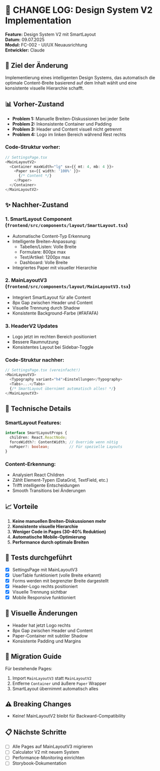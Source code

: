 # 📝 CHANGE LOG: Design System V2 Implementation

**Feature:** Design System V2 mit SmartLayout  
**Datum:** 09.07.2025  
**Modul:** FC-002 - UI/UX Neuausrichtung  
**Entwickler:** Claude  

## 🎯 Ziel der Änderung
Implementierung eines intelligenten Design Systems, das automatisch die optimale Content-Breite basierend auf dem Inhalt wählt und eine konsistente visuelle Hierarchie schafft.

## 📊 Vorher-Zustand
- **Problem 1:** Manuelle Breiten-Diskussionen bei jeder Seite
- **Problem 2:** Inkonsistente Container und Padding
- **Problem 3:** Header und Content visuell nicht getrennt
- **Problem 4:** Logo im linken Bereich während Rest rechts

### Code-Struktur vorher:
```typescript
// SettingsPage.tsx
<MainLayoutV2>
  <Container maxWidth="lg" sx={{ mt: 4, mb: 4 }}>
    <Paper sx={{ width: '100%' }}>
      {/* Content */}
    </Paper>
  </Container>
</MainLayoutV2>
```

## ✨ Nachher-Zustand

### 1. SmartLayout Component (`frontend/src/components/layout/SmartLayout.tsx`)
- Automatische Content-Typ Erkennung
- Intelligente Breiten-Anpassung:
  - Tabellen/Listen: Volle Breite
  - Formulare: 800px max
  - Text/Artikel: 1200px max
  - Dashboard: Volle Breite
- Integriertes Paper mit visueller Hierarchie

### 2. MainLayoutV3 (`frontend/src/components/layout/MainLayoutV3.tsx`)
- Integriert SmartLayout für alle Content
- 8px Gap zwischen Header und Content
- Visuelle Trennung durch Shadow
- Konsistente Background-Farbe (#FAFAFA)

### 3. HeaderV2 Updates
- Logo jetzt im rechten Bereich positioniert
- Bessere Raumnutzung
- Konsistentes Layout bei Sidebar-Toggle

### Code-Struktur nachher:
```typescript
// SettingsPage.tsx (vereinfacht!)
<MainLayoutV3>
  <Typography variant="h4">Einstellungen</Typography>
  <Tabs>...</Tabs>
  {/* SmartLayout übernimmt automatisch alles! */}
</MainLayoutV3>
```

## 🔧 Technische Details

### SmartLayout Features:
```typescript
interface SmartLayoutProps {
  children: React.ReactNode;
  forceWidth?: ContentWidth; // Override wenn nötig
  noPaper?: boolean;         // Für spezielle Layouts
}
```

### Content-Erkennung:
- Analysiert React Children
- Zählt Element-Typen (DataGrid, TextField, etc.)
- Trifft intelligente Entscheidungen
- Smooth Transitions bei Änderungen

## 📈 Vorteile
1. **Keine manuellen Breiten-Diskussionen mehr**
2. **Konsistente visuelle Hierarchie**
3. **Weniger Code in Pages (30-40% Reduktion)**
4. **Automatische Mobile-Optimierung**
5. **Performance durch optimale Breiten**

## 🧪 Tests durchgeführt
- [x] SettingsPage mit MainLayoutV3
- [x] UserTable funktioniert (volle Breite erkannt)
- [x] Forms werden mit begrenzter Breite dargestellt
- [x] Header-Logo rechts positioniert
- [x] Visuelle Trennung sichtbar
- [x] Mobile Responsive funktioniert

## 📸 Visuelle Änderungen
- Header hat jetzt Logo rechts
- 8px Gap zwischen Header und Content
- Paper-Container mit subtiler Shadow
- Konsistente Padding und Margins

## 🚀 Migration Guide
Für bestehende Pages:
1. Import `MainLayoutV3` statt `MainLayoutV2`
2. Entferne `Container` und äußere `Paper` Wrapper
3. SmartLayout übernimmt automatisch alles

## ⚠️ Breaking Changes
- Keine! MainLayoutV2 bleibt für Backward-Compatibility

## 📋 Nächste Schritte
- [ ] Alle Pages auf MainLayoutV3 migrieren
- [ ] Calculator V2 mit neuem System
- [ ] Performance-Monitoring einrichten
- [ ] Storybook-Dokumentation